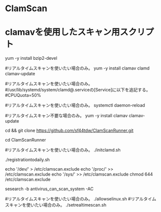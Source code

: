 # ClamScan
# clamavを使用したスキャン用スクリプト

yum -y install bzip2-devel

#リアルタイムスキャンを使いたい場合のみ。
yum -y install clamav clamd clamav-update

#リアルタイムスキャンを使いたい場合のみ。
#/usr/lib/systemd/system/clamd@.serviceの[Service]に以下を追記する。
#CPUQuota=50%

#リアルタイムスキャンを使いたい場合のみ。
systemctl daemon-reload



#リアルタイムスキャン不要な場合のみ。
yum -y install clamav clamav-update

cd && git clone https://github.com/sf44tdw/ClamScanRunner.git

cd ClamScanRunner

#リアルタイムスキャンを使いたい場合のみ。
./initclamd.sh

./registrationtodaily.sh

echo '/dev/' > /etc/clamscan.exclude
echo '/proc/' >> /etc/clamscan.exclude
echo '/sys/' >> /etc/clamscan.exclude
chmod 644 /etc/clamscan.exclude

sesearch -b antivirus_can_scan_system -AC

#リアルタイムスキャンを使いたい場合のみ。
./allowselinux.sh
#リアルタイムスキャンを使いたい場合のみ。
./setrealtimescan.sh

